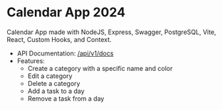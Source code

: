 # Calendar App 2024

Calendar App made with NodeJS, Express, Swagger, PostgreSQL, Vite, React, Custom Hooks, and Context.

- API Documentation: [/api/v1/docs]('https://google.com')
- Features:
  - Create a category with a specific name and color
  - Edit a category
  - Delete a category
  - Add a task to a day
  - Remove a task from a day
